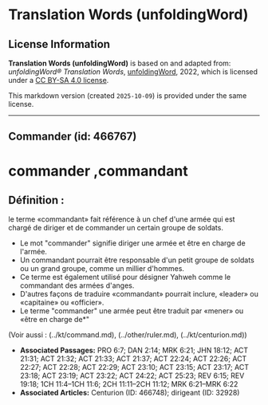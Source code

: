 # Translation Words (unfoldingWord)

## License Information

**Translation Words (unfoldingWord)** is based on and adapted from: _unfoldingWord® Translation Words_, [unfoldingWord](https://unfoldingword.org/utw), 2022, which is licensed under a [CC BY-SA 4.0 license](https://creativecommons.org/licenses/by-sa/4.0/legalcode.en).

This markdown version (created `2025-10-09`) is provided under the same license.



--------------------------------

## Commander (id: 466767)

commander ,commandant
=====================

Définition :
------------

le terme «commandant» fait référence à un chef d'une armée qui est chargé de diriger et de commander un certain groupe de soldats.

* Le mot "commander" signifie diriger une armée et être en charge de l'armée.
* Un commandant pourrait être responsable d'un petit groupe de soldats ou un grand groupe, comme un millier d'hommes.
* Ce terme est également utilisé pour désigner Yahweh comme le commandant des armées d'anges.
* D'autres façons de traduire «commandant» pourrait inclure, «leader» ou «capitaine» ou «officier».
* Le terme "commander" une armée peut être traduit par «mener» ou «être en charge de\*"

(Voir aussi : (../kt/command.md), (../other/ruler.md), (../kt/centurion.md))

* **Associated Passages:** PRO 6:7; DAN 2:14; MRK 6:21; JHN 18:12; ACT 21:31; ACT 21:32; ACT 21:33; ACT 21:37; ACT 22:24; ACT 22:26; ACT 22:27; ACT 22:28; ACT 22:29; ACT 23:10; ACT 23:15; ACT 23:17; ACT 23:18; ACT 23:19; ACT 23:22; ACT 24:22; ACT 25:23; REV 6:15; REV 19:18; 1CH 11:4–1CH 11:6; 2CH 11:11–2CH 11:12; MRK 6:21–MRK 6:22
* **Associated Articles:** Centurion (ID: 466748); dirigeant (ID: 32928)

